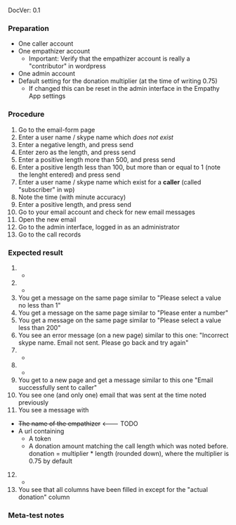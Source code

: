 DocVer: 0.1


### Preparation

* One caller account
* One empathizer account
  * Important: Verify that the empathizer account is really a "contributor" in wordpress
* One admin account
* Default setting for the donation multiplier (at the time of writing 0.75)
  * If changed this can be reset in the admin interface in the Empathy App settings


### Procedure

1. Go to the email-form page
2. Enter a user name / skype name which *does not exist*
3. Enter a negative length, and press send
4. Enter zero as the length, and press send
5. Enter a positive length more than 500, and press send
6. Enter a positive length less than 100, but more than or equal to 1 (note the lenght entered) and press send
7. Enter a user name / skype name which exist for a **caller** (called "subscriber" in wp)
8. Note the time (with minute accuracy)
9. Enter a positive length, and press send
10. Go to your email account and check for new email messages
11. Open the new email
12. Go to the admin interface, logged in as an administrator
13. Go to the call records


### Expected result

1. -
2. -
3. You get a message on the same page similar to "Please select a value no less than 1"
4. You get a message on the same page similar to "Please enter a number"
5. You get a message on the same page similar to "Please select a value less than 200"
6. You see an error message (on a new page) similar to this one: "Incorrect skype name.</b> Email not sent. Please go back and try again"
7. -
8. -
9. You get to a new page and get a message similar to this one "Email successfully sent to caller"
10. You see one (and only one) email that was sent at the time noted previously
11. You see a message with
  * ~~The name of the empathizer~~ <--- TODO
  * A url containing
    * A token
    * A donation amount matching the call length which was noted before. donation = multiplier * length (rounded down), where the multiplier is 0.75 by default
12. -
13. You see that all columns have been filled in except for the "actual donation" column


### Meta-test notes


